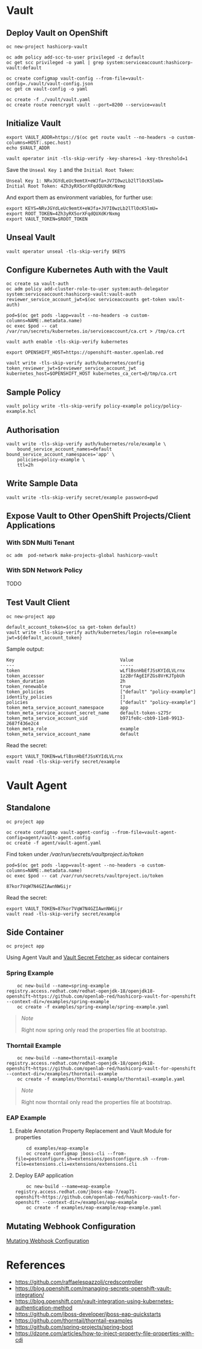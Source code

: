 # Vault

## Deploy Vault on OpenShift

```
oc new-project hashicorp-vault

oc adm policy add-scc-to-user privileged -z default
oc get scc privileged -o yaml | grep system:serviceaccount:hashicorp-vault:default

oc create configmap vault-config --from-file=vault-config=./vault/vault-config.json
oc get cm vault-config -o yaml

oc create -f ./vault/vault.yaml
oc create route reencrypt vault --port=8200 --service=vault
```

## Initialize Vault

```
export VAULT_ADDR=https://$(oc get route vault --no-headers -o custom-columns=HOST:.spec.host)
echo $VAULT_ADDR

vault operator init -tls-skip-verify -key-shares=1 -key-threshold=1
```

Save the `Unseal Key 1` and the `Initial Root Token`:

```
Unseal Key 1: NRvJGYdLeUc9emtX+eWJfa+JV7I0wzLb2lTlOcK5lmU=
Initial Root Token: 4Zh3yRX5orXFqdQUXdKrNxmg
```

And export them as environment variables, for further use:

```
export KEYS=NRvJGYdLeUc9emtX+eWJfa+JV7I0wzLb2lTlOcK5lmU=
export ROOT_TOKEN=4Zh3yRX5orXFqdQUXdKrNxmg
export VAULT_TOKEN=$ROOT_TOKEN
```

## Unseal Vault

```
vault operator unseal -tls-skip-verify $KEYS
```

## Configure Kubernetes Auth with the Vault

```
oc create sa vault-auth
oc adm policy add-cluster-role-to-user system:auth-delegator system:serviceaccount:hashicorp-vault:vault-auth
reviewer_service_account_jwt=$(oc serviceaccounts get-token vault-auth)

pod=$(oc get pods -lapp=vault --no-headers -o custom-columns=NAME:.metadata.name)
oc exec $pod -- cat /var/run/secrets/kubernetes.io/serviceaccount/ca.crt > /tmp/ca.crt

vault auth enable -tls-skip-verify kubernetes

export OPENSHIFT_HOST=https://openshift-master.openlab.red

vault write -tls-skip-verify auth/kubernetes/config token_reviewer_jwt=$reviewer_service_account_jwt kubernetes_host=$OPENSHIFT_HOST kubernetes_ca_cert=@/tmp/ca.crt
```

## Sample Policy

```
vault policy write -tls-skip-verify policy-example policy/policy-example.hcl
```

## Authorisation

```
vault write -tls-skip-verify auth/kubernetes/role/example \
    bound_service_account_names=default bound_service_account_namespaces='app' \
    policies=policy-example \
    ttl=2h
```

## Write Sample Data

```
vault write -tls-skip-verify secret/example password=pwd
```

## Expose Vault to Other OpenShift Projects/Client Applications

### With SDN Multi Tenant

```
oc adm  pod-network make-projects-global hashicorp-vault
```

### With SDN Network Policy

TODO


## Test Vault Client

```
oc new-project app

default_account_token=$(oc sa get-token default)
vault write -tls-skip-verify auth/kubernetes/login role=example jwt=${default_account_token}

```

Sample output:

```
Key                                       Value
---                                       -----
token                                     wLflBsnHbEfJSsKYIdLVLrnx
token_accessor                            1z2BrfAgEIFZGs8VrKJTpbUh
token_duration                            2h
token_renewable                           true
token_policies                            ["default" "policy-example"]
identity_policies                         []
policies                                  ["default" "policy-example"]
token_meta_service_account_namespace      app
token_meta_service_account_secret_name    default-token-s275r
token_meta_service_account_uid            b971fe8c-cbb9-11e8-9913-2687f436e2c4
token_meta_role                           example
token_meta_service_account_name           default
```

Read the secret:

```
export VAULT_TOKEN=wLflBsnHbEfJSsKYIdLVLrnx
vault read -tls-skip-verify secret/example
```

# Vault Agent

## Standalone

```
oc project app

oc create configmap vault-agent-config --from-file=vault-agent-config=agent/vault-agent.config
oc create -f agent/vault-agent.yaml
```

Find token under */var/run/secrets/vaultproject.io/token*

```
pod=$(oc get pods -lapp=vault-agent --no-headers -o custom-columns=NAME:.metadata.name)
oc exec $pod -- cat /var/run/secrets/vaultproject.io/token

```

```
87kor7VqW7N4GZIAwnNWGijr
```

Read the secret:

```
export VAULT_TOKEN=87kor7VqW7N4GZIAwnNWGijr
vault read -tls-skip-verify secret/example
```

## Side Container

```
oc project app
```

Using Agent Vault and [Vault Secret Fetcher ](https://github.com/openlab-red/vault-secret-fetcher) as sidecar containers

### Spring Example

```
    oc new-build --name=spring-example  registry.access.redhat.com/redhat-openjdk-18/openjdk18-openshift~https://github.com/openlab-red/hashicorp-vault-for-openshift --context-dir=/examples/spring-example
    oc create -f examples/spring-example/spring-example.yaml
```

> *Note*
>
> Right now spring only read the properties file at bootstrap.
>

### Thorntail Example

```
    oc new-build --name=thorntail-example  registry.access.redhat.com/redhat-openjdk-18/openjdk18-openshift~https://github.com/openlab-red/hashicorp-vault-for-openshift --context-dir=/examples/thorntail-example
    oc create -f examples/thorntail-example/thorntail-example.yaml
```

> *Note*
>
> Right now thorntail only read the properties file at bootstrap.
>

### EAP Example

1. Enable Annotation Property Replacement and Vault Module for properties

    ```
        cd examples/eap-example
        oc create configmap jboss-cli --from-file=postconfigure.sh=extensions/postconfigure.sh --from-file=extensions.cli=extensions/extensions.cli
    ```

2. Deploy EAP application

    ```     
        oc new-build --name=eap-example registry.access.redhat.com/jboss-eap-7/eap71-openshift~https://github.com/openlab-red/hashicorp-vault-for-openshift --context-dir=/examples/eap-example    
        oc create -f examples/eap-example/eap-example.yaml
    ``` 

## Mutating Webhook Configuration

[Mutating Webhook Configuration ](https://github.com/openlab-red/mutating-webhook-vault-agent)

# References

* https://github.com/raffaelespazzoli/credscontroller
* https://blog.openshift.com/managing-secrets-openshift-vault-integration/
* https://blog.openshift.com/vault-integration-using-kubernetes-authentication-method
* https://github.com/jboss-developer/jboss-eap-quickstarts
* https://github.com/thorntail/thorntail-examples
* https://github.com/spring-projects/spring-boot
* https://dzone.com/articles/how-to-inject-property-file-properties-with-cdi
